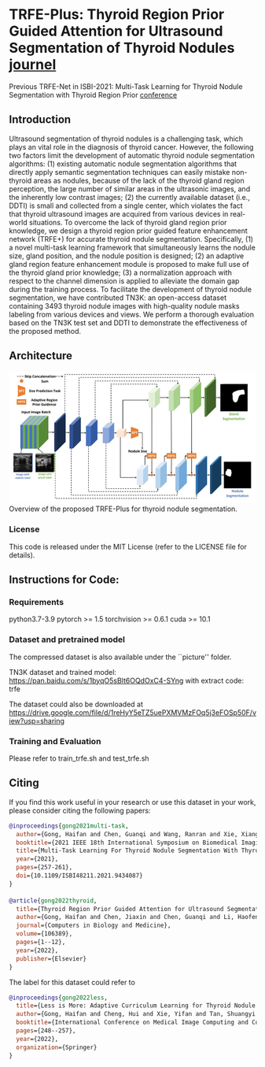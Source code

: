 # TRFE-Plus: Thyroid Region Prior Guided Attention for Ultrasound Segmentation of Thyroid Nodules [journel](https://www.researchgate.net/publication/349074982_MULTI-TASK_LEARNING_FOR_THYROID_NODULE_SEGMENTATION_WITH_THYROID_REGION_PRIOR)
Previous TRFE-Net in ISBI-2021: Multi-Task Learning for Thyroid Nodule Segmentation with Thyroid Region Prior [conference](https://www.researchgate.net/publication/349074982_MULTI-TASK_LEARNING_FOR_THYROID_NODULE_SEGMENTATION_WITH_THYROID_REGION_PRIOR)

## Introduction
Ultrasound segmentation of thyroid nodules is a challenging task, which plays an vital role in the diagnosis of thyroid cancer. However, the following two factors limit the development of automatic thyroid nodule segmentation algorithms: (1) existing automatic nodule segmentation algorithms that directly apply semantic segmentation techniques can easily mistake non-thyroid areas as nodules, because of the lack of the thyroid gland region perception, the large number of similar areas in the ultrasonic images, and the inherently low contrast images; (2) the currently available dataset (i.e., DDTI) is small and collected from a single center, which violates the fact that thyroid ultrasound images are acquired from various devices in real-world situations. To overcome the lack of thyroid gland region prior knowledge, we design a thyroid region prior guided feature enhancement network (TRFE+) for accurate thyroid nodule segmentation. Specifically, (1) a novel multi-task learning framework that simultaneously learns the nodule size, gland position, and the nodule position is designed; (2) an adaptive gland region feature enhancement module is proposed to make full use of the thyroid gland prior knowledge; (3) a normalization approach with respect to the channel dimension is applied to alleviate the domain gap during the training process. To facilitate the development of thyroid nodule segmentation, we have contributed TN3K: an open-access dataset containing 3493 thyroid nodule images with high-quality nodule masks labeling from various devices and views. We perform a thorough evaluation based on the TN3K test set and DDTI to demonstrate the effectiveness of the proposed method.

## Architecture
![Overview](./picture/overview.jpg)
Overview of the proposed TRFE-Plus for thyroid nodule segmentation. 

### License
This code is released under the MIT License (refer to the LICENSE file for details).

## Instructions for Code:
### Requirements
python3.7-3.9
pytorch >= 1.5
torchvision >= 0.6.1
cuda >= 10.1

### Dataset and pretrained model
The compressed dataset is also available under the ``picture'' folder.

TN3K dataset and trained model: https://pan.baidu.com/s/1byqO5sBlt6OQdOxC4-SYng with extract code: trfe 

The dataset could also be downloaded at https://drive.google.com/file/d/1reHyY5eTZ5uePXMVMzFOq5j3eFOSp50F/view?usp=sharing

### Training and Evaluation
Please refer to train_trfe.sh and test_trfe.sh

## Citing
If you find this work useful in your research or use this dataset in your work, please consider citing the following papers:

```BibTex
@inproceedings{gong2021multi-task,  
  author={Gong, Haifan and Chen, Guanqi and Wang, Ranran and Xie, Xiang and Mao, Mingzhi and Yu, Yizhou and Chen, Fei and Li, Guanbin},  
  booktitle={2021 IEEE 18th International Symposium on Biomedical Imaging (ISBI)},   
  title={Multi-Task Learning For Thyroid Nodule Segmentation With Thyroid Region Prior},   
  year={2021}, 
  pages={257-261},  
  doi={10.1109/ISBI48211.2021.9434087}
}

@article{gong2022thyroid,
  title={Thyroid Region Prior Guided Attention for Ultrasound Segmentation of Thyroid Nodules},
  author={Gong, Haifan and Chen, Jiaxin and Chen, Guanqi and Li, Haofeng and Chen, Fei and Li, Guanbin},
  journal={Computers in Biology and Medicine},
  volume={106389},
  pages={1--12},
  year={2022},
  publisher={Elsevier}
}

```

The label for this dataset could refer to 
```BibTex
@inproceedings{gong2022less,
  title={Less is More: Adaptive Curriculum Learning for Thyroid Nodule Diagnosis},
  author={Gong, Haifan and Cheng, Hui and Xie, Yifan and Tan, Shuangyi and Chen, Guanqi and Chen, Fei and Li, Guanbin},
  booktitle={International Conference on Medical Image Computing and Computer-Assisted Intervention},
  pages={248--257},
  year={2022},
  organization={Springer}
}
```

